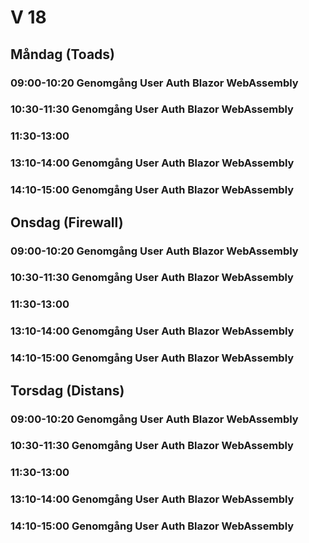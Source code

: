 # V 18
## Måndag (Toads)
### 09:00-10:20 Genomgång User Auth Blazor WebAssembly
### 10:30-11:30 Genomgång User Auth Blazor WebAssembly
### 11:30-13:00 
### 13:10-14:00 Genomgång User Auth Blazor WebAssembly
### 14:10-15:00 Genomgång User Auth Blazor WebAssembly

## Onsdag (Firewall)
### 09:00-10:20 Genomgång User Auth Blazor WebAssembly
### 10:30-11:30 Genomgång User Auth Blazor WebAssembly
### 11:30-13:00 
### 13:10-14:00 Genomgång User Auth Blazor WebAssembly
### 14:10-15:00 Genomgång User Auth Blazor WebAssembly
  
## Torsdag (Distans)
### 09:00-10:20 Genomgång User Auth Blazor WebAssembly
### 10:30-11:30 Genomgång User Auth Blazor WebAssembly
### 11:30-13:00 
### 13:10-14:00 Genomgång User Auth Blazor WebAssembly
### 14:10-15:00 Genomgång User Auth Blazor WebAssembly
